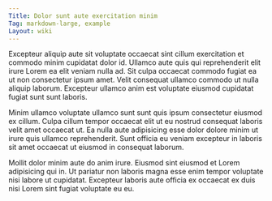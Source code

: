 ```yaml
---
Title: Dolor sunt aute exercitation minim
Tag: markdown-large, example
Layout: wiki
---
```

Excepteur aliquip aute sit voluptate occaecat sint cillum exercitation et commodo minim cupidatat dolor id. Ullamco aute quis qui reprehenderit elit irure Lorem ea elit veniam nulla ad. Sit culpa occaecat commodo fugiat ea ut non consectetur ipsum amet. Velit consequat ullamco commodo ut nulla aliquip laborum. Excepteur ullamco anim est voluptate eiusmod cupidatat fugiat sunt sunt laboris.

Minim ullamco voluptate ullamco sunt sunt quis ipsum consectetur eiusmod ex cillum. Culpa cillum tempor occaecat elit ut eu nostrud consequat laboris velit amet occaecat ut. Ea nulla aute adipisicing esse dolor dolore minim ut irure quis ullamco reprehenderit. Sunt officia eu veniam excepteur in laboris sit amet occaecat ut eiusmod in consequat laborum.

Mollit dolor minim aute do anim irure. Eiusmod sint eiusmod et Lorem adipisicing qui in. Ut pariatur non laboris magna esse enim tempor voluptate nisi labore ut cupidatat. Excepteur laboris aute officia ex occaecat ex duis nisi Lorem sint fugiat voluptate eu eu.